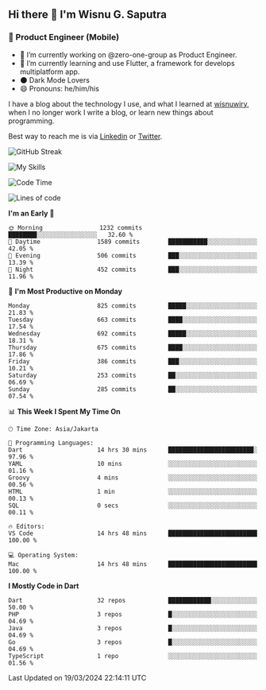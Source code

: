 ## Hi there 👋 I'm Wisnu G. Saputra

### :mobile_phone_off: Product Engineer (Mobile)

- 🔭 I’m currently working on @zero-one-group as Product Engineer.
- 🌱 I’m currently learning and use Flutter, a framework for develops multiplatform app.
- 🌑 Dark Mode Lovers
- 😄 Pronouns: he/him/his

I have a blog about the technology I use, and what I learned at [wisnuwiry](https://wisnuwiry.space/), when I no longer work I write a blog, or learn new things about programming.

Best way to reach me is via [Linkedin](https://www.linkedin.com/in/wisnu-saputra/) or [Twitter](https://twitter.com/wisnuwiry).

![GitHub Streak](https://streak-stats.demolab.com?user=wisnuwiry&theme=dark&hide_border=true)

![My Skills](https://skillicons.dev/icons?i=dart,flutter,kotlin,swift,go,js,css,neovim,git,linux&perline=5)

<!--START_SECTION:waka-->
![Code Time](http://img.shields.io/badge/Code%20Time-1%2C122%20hrs%2020%20mins-blue)

![Lines of code](https://img.shields.io/badge/From%20Hello%20World%20I%27ve%20Written-4.4%20million%20lines%20of%20code-blue)

**I'm an Early 🐤** 

```text
🌞 Morning                1232 commits        ████████░░░░░░░░░░░░░░░░░   32.60 % 
🌆 Daytime                1589 commits        ███████████░░░░░░░░░░░░░░   42.05 % 
🌃 Evening                506 commits         ███░░░░░░░░░░░░░░░░░░░░░░   13.39 % 
🌙 Night                  452 commits         ███░░░░░░░░░░░░░░░░░░░░░░   11.96 % 
```
📅 **I'm Most Productive on Monday** 

```text
Monday                   825 commits         █████░░░░░░░░░░░░░░░░░░░░   21.83 % 
Tuesday                  663 commits         ████░░░░░░░░░░░░░░░░░░░░░   17.54 % 
Wednesday                692 commits         █████░░░░░░░░░░░░░░░░░░░░   18.31 % 
Thursday                 675 commits         ████░░░░░░░░░░░░░░░░░░░░░   17.86 % 
Friday                   386 commits         ███░░░░░░░░░░░░░░░░░░░░░░   10.21 % 
Saturday                 253 commits         ██░░░░░░░░░░░░░░░░░░░░░░░   06.69 % 
Sunday                   285 commits         ██░░░░░░░░░░░░░░░░░░░░░░░   07.54 % 
```


📊 **This Week I Spent My Time On** 

```text
🕑︎ Time Zone: Asia/Jakarta

💬 Programming Languages: 
Dart                     14 hrs 30 mins      ████████████████████████░   97.96 % 
YAML                     10 mins             ░░░░░░░░░░░░░░░░░░░░░░░░░   01.16 % 
Groovy                   4 mins              ░░░░░░░░░░░░░░░░░░░░░░░░░   00.56 % 
HTML                     1 min               ░░░░░░░░░░░░░░░░░░░░░░░░░   00.13 % 
SQL                      0 secs              ░░░░░░░░░░░░░░░░░░░░░░░░░   00.11 % 

🔥 Editors: 
VS Code                  14 hrs 48 mins      █████████████████████████   100.00 % 

💻 Operating System: 
Mac                      14 hrs 48 mins      █████████████████████████   100.00 % 
```

**I Mostly Code in Dart** 

```text
Dart                     32 repos            ████████████░░░░░░░░░░░░░   50.00 % 
PHP                      3 repos             █░░░░░░░░░░░░░░░░░░░░░░░░   04.69 % 
Java                     3 repos             █░░░░░░░░░░░░░░░░░░░░░░░░   04.69 % 
Go                       3 repos             █░░░░░░░░░░░░░░░░░░░░░░░░   04.69 % 
TypeScript               1 repo              ░░░░░░░░░░░░░░░░░░░░░░░░░   01.56 % 
```




 Last Updated on 19/03/2024 22:14:11 UTC
<!--END_SECTION:waka-->
